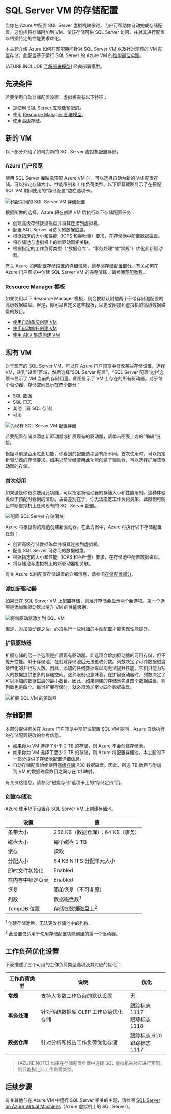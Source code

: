 <properties
	pageTitle="SQL Server VM 的存储配置 | Azure"
	description="本主题介绍 Azure 在预配期间如何配置 SQL Server VM 的存储（Resource Manager 部署模型）。此外，还说明了如何为现有的 SQL Server VM 配置存储。"
	services="virtual-machines-windows"
	documentationCenter="na"
	authors="ninarn"
	manager="jhubbard"    
	tags="azure-resource-manager"/>
<tags
	ms.service="virtual-machines-windows"
	ms.date="08/04/2016"
	wacn.date="11/04/2016"/>

# SQL Server VM 的存储配置

当你在 Azure 中配置 SQL Server 虚拟机映像时，门户可帮助你自动完成存储配置。这包括将存储附加到 VM、使该存储可供 SQL Server 访问，并对其进行配置以根据特定的性能要求优化。

本主题介绍 Azure 如何在预配期间针对 SQL Server VM 以及针对现有的 VM 配置存储。此配置基于运行 SQL Server 的 Azure VM 的[性能最佳实践](/documentation/articles/virtual-machines-windows-sql-performance/)。

[AZURE.INCLUDE [了解部署模型](../../includes/learn-about-deployment-models-rm-include.md)] 经典部署模型。

## 先决条件
若要使用自动存储配置设置，虚拟机需有以下特征：

- 是使用 [SQL Server 库映像](/documentation/articles/virtual-machines-windows-sql-server-iaas-overview/#option-1-deploy-a-sql-vm-per-minute-licensing)预配的。
- 使用 [Resource Manager 部署模型](/documentation/articles/resource-manager-deployment-model/)。
- 使用[高级存储](/documentation/articles/storage-premium-storage/)。

## 新的 VM
以下部分介绍了如何为新的 SQL Server 虚拟机配置存储。

### Azure 门户预览
使用 SQL Server 库映像预配 Azure VM 时，可以选择自动为新的 VM 配置存储。可以指定存储大小、性能限制和工作负荷类型。以下屏幕截图显示了在预配 SQL VM 期间使用的“存储配置”边栏选项卡。

![预配期间的 SQL Server VM 存储配置](./media/virtual-machines-windows-sql-storage-configuration/sql-vm-storage-configuration-provisioning.png)

根据所做的选择，Azure 将在创建 VM 后执行以下存储配置任务：

- 创建高级存储数据磁盘并将其连接到虚拟机。
- 配置 SQL Server 可访问的数据磁盘。
- 根据指定的大小和性能（IOPS 和吞吐量）要求，在存储池中配置数据磁盘。
- 将存储池与虚拟机上的新驱动器相关联。
- 根据指定的工作负荷类型（“数据仓库”、“事务处理”或“常规”）优化此新驱动器。

有关 Azure 如何配置存储设置的详细信息，请参阅[存储配置部分](#storage-configuration)。有关如何在 Azure 门户预览中创建 SQL Server VM 的完整演练，请参阅[预配教程](/documentation/articles/virtual-machines-windows-portal-sql-server-provision/)。

### Resource Manager 模板
如果使用以下 Resource Manager 模板，则会按默认附加两个不带存储池配置的高级数据磁盘。但是，你可以自定义这些模板，以更改附加到虚拟机的高级数据磁盘的数目。

- [使用自动备份创建 VM](https://github.com/Azure/azure-quickstart-templates/tree/master/201-vm-sql-full-autobackup)
- [使用自动修补创建 VM](https://github.com/Azure/azure-quickstart-templates/tree/master/201-vm-sql-full-autopatching)
- [使用 AKV 集成创建 VM](https://github.com/Azure/azure-quickstart-templates/tree/master/201-vm-sql-full-keyvault)

## 现有 VM
对于现有的 SQL Server VM，可以在 Azure 门户预览中修改某些存储设置。选择 VM，转到“设置”区域，然后选择“SQL Server 配置”。“SQL Server 配置”边栏选项卡显示了 VM 当前的存储用量。此图显示了 VM 上存在的所有驱动器。对于每个驱动器，存储空间显示在四个部分：

- SQL 数据
- SQL 日志
- 其他（非 SQL 存储）
- 可用

![为现有 SQL Server VM 配置存储](./media/virtual-machines-windows-sql-storage-configuration/sql-vm-storage-configuration-existing.png)  


若要配置存储以添加新驱动器或扩展现有的驱动器，请单击图表上方的“编辑”链接。

根据以前是否用过此功能，你看到的配置选项会有所不同。首次使用时，可以指定新驱动器的存储要求。如果以前曾经使用此功能创建了驱动器，可以选择扩展该驱动器的存储。

### 首次使用
如果这是你首次使用此功能，可以指定新驱动器的存储大小和性能限制。这种体验类似于预配时看到的情形。主要差别在于，你无法指定工作负荷类型。此限制可防止中断虚拟机上任何现有的 SQL Server 配置。

![配置 SQL Server 存储滑块](./media/virtual-machines-windows-sql-storage-configuration/sql-vm-storage-usage-sliders.png)

Azure 将根据你的规范创建新驱动器。在此方案中，Azure 将执行以下存储配置任务：

- 创建高级存储数据磁盘并将其连接到虚拟机。
- 配置 SQL Server 可访问的数据磁盘。
- 根据指定的大小和性能（IOPS 和吞吐量）要求，在存储池中配置数据磁盘。
- 将存储池与虚拟机上的新驱动器相关联。

有关 Azure 如何配置存储设置的详细信息，请参阅[存储配置部分](#storage-configuration)。

### 添加新驱动器
如果已在 SQL Server VM 上配置存储，则展开存储会显示两个新选项。第一个选项是添加新驱动器以提升 VM 的性能级别。

![将新驱动器添加到 SQL VM](./media/virtual-machines-windows-sql-storage-configuration/sql-vm-storage-configuration-add-new-drive.png)

但是，添加驱动器之后，必须执行一些附加的手动配置才能实现性能提升。

### 扩展驱动器
扩展存储的另一个选项是扩展现有驱动器。此选项会增加驱动器的可用存储，但不提升性能。对于存储池，在创建存储池后无法更改列数。列数决定了可跨数据磁盘条带化的并行写入数。因此，添加的任何数据磁盘均无法提升性能。它们只能为写入的数据提供更多的存储空间。这种限制也意味着，在扩展驱动器时，列数决定了可以添加的数据磁盘的最小数目。因此，如果创建的存储池包含四个数据磁盘，则列数也是四个。每当扩展存储时，就必须添加至少四个数据磁盘。

![扩展 SQL VM 的驱动器](./media/virtual-machines-windows-sql-storage-configuration/sql-vm-storage-extend-a-drive.png)

## <a name="storage-configuration"></a> 存储配置
本部分提供有关在 Azure 门户预览中预配或配置 SQL VM 期间，Azure 自动执行的存储配置更改的参考信息。

- 如果你为 VM 选择了小于 2 TB 的存储，则 Azure 不会创建存储池。
- 如果你为 VM 选择了至少 2 TB 的存储，则 Azure 将配置存储池。本主题的下一部分提供了存储池配置详细信息。
- 自动存储配置始终使用[高级存储](/documentation/articles/storage-premium-storage/) P30 数据磁盘。因此，所选 TB 数目与附加到 VM 的数据磁盘数目之间存在 1:1 映射。

有关价格信息，请参阅“磁盘存储”选项卡上的“存储定价”页。[](/pricing/details/storage/)

### 创建存储池
Azure 使用以下设置在 SQL Server VM 上创建存储池。

| 设置 | 值 |
|-----|-----|
| 条带大小 | 256 KB（数据仓库）；64 KB（事务） |
| 磁盘大小 | 每个磁盘 1 TB |
| 缓存 | 读取 |
| 分配大小 | 64 KB NTFS 分配单元大小 |
| 即时文件初始化 | Enabled |
| 在内存中锁定页面 | Enabled |
| 恢复 | 简单恢复（不可复原） |
| 列数 | 数据磁盘数<sup>1</sup> |
| TempDB 位置 | 存储在数据磁盘上<sup>2</sup> |

<sup>1</sup> 创建存储池后，无法更改存储池中的列数。

<sup>2</sup> 此设置仅适用于使用存储配置功能创建的第一个驱动器。

## 工作负荷优化设置
下表描述了三个可用的工作负荷类型选项及其对应的优化：

| 工作负荷类型 | 说明 | 优化 |
|-----|-----|-----|
| **常规** | 支持大多数工作负荷的默认设置 | 无 |
| **事务处理** | 针对传统数据库 OLTP 工作负荷优化存储 | 跟踪标志 1117<br/>跟踪标志 1118 |
| **数据仓库** | 针对分析和报告工作负荷优化存储 | 跟踪标志 610<br/>跟踪标志 1117 |

>[AZURE.NOTE] 如果在存储配置步骤中选择 SQL 虚拟机来对它进行预配，则只能指定此工作负荷类型。

## 后续步骤
有关其他与在 Azure VM 中运行 SQL Server 相关的主题，请参阅 [SQL Server on Azure Virtual Machines](/documentation/articles/virtual-machines-windows-sql-server-iaas-overview/)（Azure 虚拟机上的 SQL Server）。

<!---HONumber=Mooncake_0829_2016-->